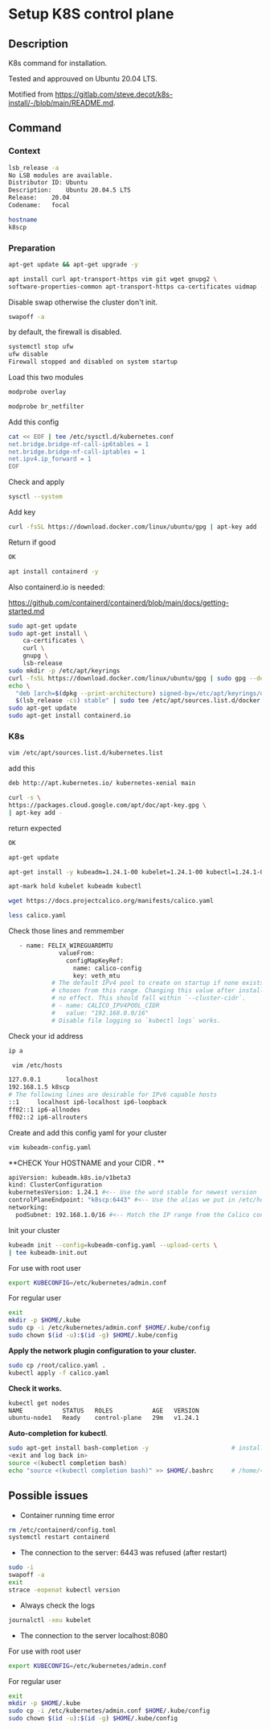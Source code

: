 # Setup K8S control plane



## Description 

K8s command for installation. 

Tested and approuved on Ubuntu 20.04 LTS. 

Motified from https://gitlab.com/steve.decot/k8s-install/-/blob/main/README.md.



## Command 

### Context

```bash
lsb_release -a
No LSB modules are available.
Distributor ID:	Ubuntu
Description:	Ubuntu 20.04.5 LTS
Release:	20.04
Codename:	focal
```

```bash
hostname
k8scp
```

### Preparation

```bash
apt-get update && apt-get upgrade -y
```

```bash
apt install curl apt-transport-https vim git wget gnupg2 \
software-properties-common apt-transport-https ca-certificates uidmap -y
```

Disable swap otherwise the cluster don't init. 

```bash
swapoff -a
```

by default, the firewall is disabled. 

```bash
systemctl stop ufw
ufw disable
Firewall stopped and disabled on system startup
```

Load this two modules 

```bash
modprobe overlay
```

```bash
modprobe br_netfilter
```

Add this config 

```bash
cat << EOF | tee /etc/sysctl.d/kubernetes.conf
net.bridge.bridge-nf-call-ip6tables = 1
net.bridge.bridge-nf-call-iptables = 1
net.ipv4.ip_forward = 1
EOF
```

Check and apply

```bash
sysctl --system
```

Add key 

```bash
curl -fsSL https://download.docker.com/linux/ubuntu/gpg | apt-key add -
```

Return if good 

```bash
OK
```


```bash
apt install containerd -y
```

Also containerd.io is needed:

https://github.com/containerd/containerd/blob/main/docs/getting-started.md

```bash
sudo apt-get update
sudo apt-get install \
    ca-certificates \
    curl \
    gnupg \
    lsb-release
sudo mkdir -p /etc/apt/keyrings
curl -fsSL https://download.docker.com/linux/ubuntu/gpg | sudo gpg --dearmor -o /etc/apt/keyrings/docker.gpg
echo \
  "deb [arch=$(dpkg --print-architecture) signed-by=/etc/apt/keyrings/docker.gpg] https://download.docker.com/linux/ubuntu \
  $(lsb_release -cs) stable" | sudo tee /etc/apt/sources.list.d/docker.list > /dev/null
sudo apt-get update
sudo apt-get install containerd.io
```

### K8s

```bash
vim /etc/apt/sources.list.d/kubernetes.list
```

add this 

```bash
deb http://apt.kubernetes.io/ kubernetes-xenial main
```

```bash
curl -s \
https://packages.cloud.google.com/apt/doc/apt-key.gpg \
| apt-key add -
```

return expected

```bash
OK
```

```bash
apt-get update
```

```bash
apt-get install -y kubeadm=1.24.1-00 kubelet=1.24.1-00 kubectl=1.24.1-00
```

```bash
apt-mark hold kubelet kubeadm kubectl
```

```bash
wget https://docs.projectcalico.org/manifests/calico.yaml
```

```bash
less calico.yaml
```

Check those lines and remmember 

```bash
   - name: FELIX_WIREGUARDMTU
              valueFrom:
                configMapKeyRef:
                  name: calico-config
                  key: veth_mtu
            # The default IPv4 pool to create on startup if none exists. Pod IPs will be
            # chosen from this range. Changing this value after installation will have
            # no effect. This should fall within `--cluster-cidr`.
            # - name: CALICO_IPV4POOL_CIDR
            #   value: "192.168.0.0/16"
            # Disable file logging so `kubectl logs` works.
```

Check your id address 

```bash
ip a 
```

```bash
 vim /etc/hosts
```

```bash
127.0.0.1       localhost
192.168.1.5 k8scp
# The following lines are desirable for IPv6 capable hosts
::1     localhost ip6-localhost ip6-loopback
ff02::1 ip6-allnodes
ff02::2 ip6-allrouters
```

Create and add this config yaml for your cluster

```bash
vim kubeadm-config.yaml
```

**CHECK Your HOSTNAME and your CIDR . **

```bash
apiVersion: kubeadm.k8s.io/v1beta3
kind: ClusterConfiguration
kubernetesVersion: 1.24.1 #<-- Use the word stable for newest version
controlPlaneEndpoint: "k8scp:6443" #<-- Use the alias we put in /etc/hosts not the IP
networking:
  podSubnet: 192.168.1.0/16 #<-- Match the IP range from the Calico config file
```

Init your cluster

```bash
kubeadm init --config=kubeadm-config.yaml --upload-certs \
| tee kubeadm-init.out
```

For use with root user 

```bash
export KUBECONFIG=/etc/kubernetes/admin.conf
```

For regular user

```bash
exit
mkdir -p $HOME/.kube
sudo cp -i /etc/kubernetes/admin.conf $HOME/.kube/config
sudo chown $(id -u):$(id -g) $HOME/.kube/config
```

**Apply the network plugin configuration to your cluster.**

```bash
sudo cp /root/calico.yaml .
kubectl apply -f calico.yaml
```

**Check it works.**

```bash
kubectl get nodes
NAME           STATUS   ROLES           AGE   VERSION
ubuntu-node1   Ready    control-plane   29m   v1.24.1
```

**Auto-completion for kubectl**.

```bash
sudo apt-get install bash-completion -y                       # install bash-completion
<exit and log back in>
source <(kubectl completion bash)
echo "source <(kubectl completion bash)" >> $HOME/.bashrc     # /home/<username> for ubuntu
```



## Possible issues

- Container running time error

```bash
rm /etc/containerd/config.toml
systemctl restart containerd
```

- The connection to the server: 6443 was refused (after restart)

```bash
sudo -i
swapoff -a
exit
strace -eopenat kubectl version
```

- Always check the logs

```bash
journalctl -xeu kubelet
```

- The connection to the server localhost:8080

For use with root user 

```bash
export KUBECONFIG=/etc/kubernetes/admin.conf
```

For regular user

```bash
exit
mkdir -p $HOME/.kube
sudo cp -i /etc/kubernetes/admin.conf $HOME/.kube/config
sudo chown $(id -u):$(id -g) $HOME/.kube/config
```



